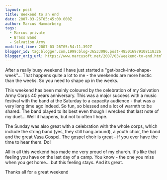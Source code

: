 ```yaml
---
layout: post
title: Weekend to an end
date: 2007-03-26T05:45:00.000Z
author: Marcus Hammarberg
tags:
  - Marcus private
  - Brass Band
  - Salvation Army
modified_time: 2007-03-26T05:54:11.392Z
blogger_id: tag:blogger.com,1999:blog-36533086.post-485016979108118326
blogger_orig_url: https://www.marcusoft.net/2007/03/weekend-to-end.html
---
```


After a really busy weekend I have just started a
"get-back-into-shape-week"... That happens quite a lot to me - the
weekends are more hectic than the weeks. So you need to shape up in the
weeks.

This weekend has been mainly coloured by the celebration of my Salvation
Army Corps 40 years anniversary. This was a major success with a music
festival with the band at the Saturday to a capacity audience - that was
a very long time ago indeed. So fun, so blessed and a lot of warmth to
be shared. The band played to its best even though I wrecked that last
note of my duet... Well it happens, but not to often I hope.

The Sunday was also great with a celebration with the whole corps, which
include the string band (yes, they still hang around), a youth choir,
the band and the great [Vasa
Gospel.](http://biphome.spray.se/anders.fryk/) The gospel choir is
great - if you ever have the time to hear them. Do!

All in all this weekend has made me very proud of my church. It's like
that feeling you have on the last day of a camp. You know - the one you
miss when you get home... but this feeling stays. And its great.

Thanks all for a great weekend
